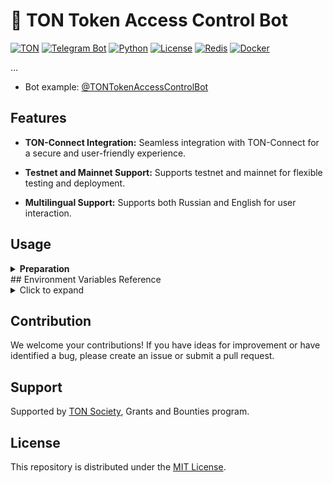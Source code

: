 # 🤖 TON Token Access Control Bot

[![TON](https://img.shields.io/badge/TON-grey?logo=TON&logoColor=40AEF0)](https://ton.org)
[![Telegram Bot](https://img.shields.io/badge/Bot-grey?logo=telegram)](https://core.telegram.org/bots)
[![Python](https://img.shields.io/badge/Python-3.10-blue.svg)](https://www.python.org/downloads/release/python-3100/)
[![License](https://img.[db](app%2Fdb)shields.io/github/license/nessshon/token-access-control-bot)](https://github.com/nessshon/token-access-control-bot/blob/main/LICENSE)
[![Redis](https://img.shields.io/badge/Redis-Yes?logo=redis&color=white)](https://redis.io/)
[![Docker](https://img.shields.io/badge/Docker-blue?logo=docker&logoColor=white)](https://www.docker.com/)

...

* Bot example: [@TONTokenAccessControlBot](https://t.me/TONTokenAccessControlBot)

## Features

* **TON-Connect Integration:** Seamless integration with TON-Connect for a secure and user-friendly experience.

* **Testnet and Mainnet Support:** Supports testnet and mainnet for flexible testing and deployment.

* **Multilingual Support:** Supports both Russian and English for user interaction.

## Usage

<details>
<summary><b>Preparation</b></summary>

1. Create a private group and/or channel.

2. Create a bot via [@BotFather](https://t.me/BotFather) and save the `TOKEN` (later referred to as `BOT_TOKEN`).

3. Create an API key on [tonconsole.com](https://tonconsole.com) (later referred to as `TONAPI_KEY`).

4. Obtain a key for TON Connect (Optional, later referred to as `TONAPI_TONCONNECT_KEY`). This key is necessary for the
   proper functioning of TON Connect on the backend under heavy user load. You can get the key by contacting @subden via
   private message. Inform him about your project and the need for this key.

5. Customize the bot's texts in the [texts](https://github.com/nessshon/token-access-control-bot/blob/main/app/texts.py)
   file according to your requirements, if desired.

6. Add your preferred language
   to [SUPPORTED_LANGUAGES](https://github.com/nessshon/token-access-control-bot/blob/main/app/texts.py#L4) and add the
   corresponding codes to [TEXT_BUTTONS](https://github.com/nessshon/token-access-control-bot/blob/main/app/texts.py#L9)
   and [TEXT_MESSAGES](https://github.com/nessshon/token-access-control-bot/blob/main/app/texts.py#L54), if desired.

7. Clone the repository:

    ```bash
    git clone https://github.com/nessshon/token-access-control-bot.git
    ```

8. Navigate to the bot directory:

    ```bash
    cd token-access-control-bot
    ```

9. Clone the environment variables file:

   ```bash
   cp .env.example .env
   ```

10. Configure [environment variables](#environment-variables-reference) variables file:

    ```bash
    nano .env
    ```

11. Install Docker and Docker Compose:

    ```bash
    sudo apt install docker.io && docker-compose -y
    ```

12. Run the bot in a Docker container:

    ```bash
    docker-compose up --build
    ```

13. Start the bot with the command `/start`, choose the language, and authenticate using TON Connect.

14. Access the admin panel with the command `/admin` and add the token.

15. Add the bot to your private chat, ensuring you grant permissions to add administrators. After that, the bot will
    prompt you to add the chat to the database for monitoring.

16. You're all set!

</details>
## Environment Variables Reference

<details>
<summary>Click to expand</summary>

Here's a comprehensive reference guide for the environment variables used in the project:

| Variable                                  | Type   | Description                                                                                                                                                                                                                   | Example                                                                                   |
|-------------------------------------------|--------|-------------------------------------------------------------------------------------------------------------------------------------------------------------------------------------------------------------------------------|-------------------------------------------------------------------------------------------|
| `BOT_TOKEN`                               | `str`  | Bot token obtained from [@BotFather](https://t.me/BotFather)                                                                                                                                                                  | `123456:qweRTY`                                                                           | 
| `BOT_DEV_ID`                              | `int`  | User ID of the bot developer, obtain it from [my_id_bot](https://t.me/my_id_bot)                                                                                                                                              | `123456789`                                                                               |
| `BOT_ADMIN_ID`                            | `int`  | User ID of the bot admin, obtain it from [my_id_bot](https://t.me/my_id_bot)                                                                                                                                                  | `123456789`                                                                               |
| `IS_TESTNET`                              | `bool` | Set to `True` for TON testnet or `False` for mainnet                                                                                                                                                                          | `False`                                                                                   |
| `MANIFEST_URL`                            | `str`  | URL of the bot's manifest file                                                                                                                                                                                                | `https://github.com/nessshon/token-access-control-bot/blob/main/tonconnect-manifest.json` |
| `TONAPI_KEY`                              | `str`  | API key for TONAPI, obtain it from [tonconsole.com](https://tonconsole.com)                                                                                                                                                   | `AE33E...3FYQ`                                                                            |
| `TONAPI_TONCONNECT_KEY`                   | `str`  | API key for TON Connect (optional), obtain it by contacting [@subden](https://t.me/subden)                                                                                                                                    | `587d4...5a71`                                                                            |
| `SCHEDULER_CHECK_CHAT_MEMBERS_INTERVAL`   | `int`  | Interval (minutes) for checking chat members (1-5 minutes is acceptable)                                                                                                                                                      | `587d4...5a71`                                                                            |
| `SCHEDULER_UPDATE_TOKEN_HOLDERS_INTERVAL` | `int`  | Interval (minutes) for updating token holders (adjust value by Jetton holders or NFT elements. Every 1000 tokens or holders equals 1-2 seconds. For instance, for collections with 30k or fewer elements, set the value to 1) | `587d4...5a71`                                                                            |
| `REDIS_HOST`                              | `str`  | Hostname or IP address of the Redis server (set `redis` if you don't have your own Redis server)                                                                                                                              | `redis`                                                                                   |
| `REDIS_PORT`                              | `int`  | Port number of the Redis server (set `6379` if you don't have your own Redis server)                                                                                                                                          | `6379`                                                                                    |
| `REDIS_DB`                                | `int`  | Redis database number (set `0` if you don't have your own Redis server)                                                                                                                                                       | `0`                                                                                       |

</details>

## Contribution

We welcome your contributions! If you have ideas for improvement or have identified a bug, please create an issue or
submit a pull request.

## Support

Supported by [TON Society](https://github.com/ton-society/grants-and-bounties), Grants and Bounties program.

## License

This repository is distributed under
the [MIT License](https://github.com/nessshon/token-access-control-bot/blob/main/LICENSE).

